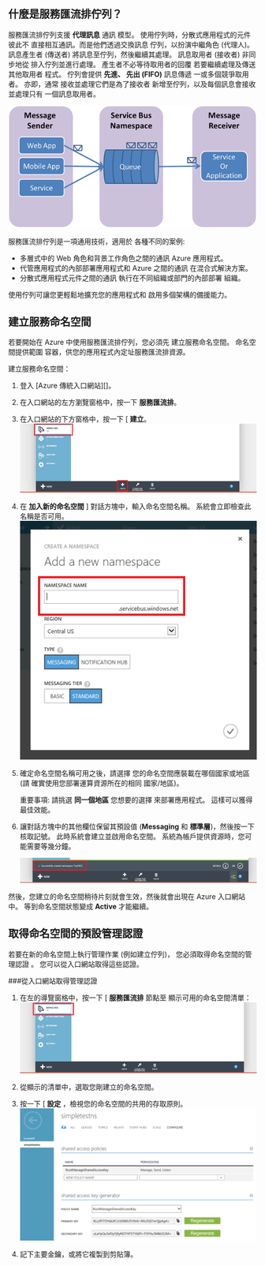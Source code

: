 <a id="what-are-service-bus-queues"></a>
## 什麼是服務匯流排佇列？

服務匯流排佇列支援 **代理訊息** 通訊
模型。 使用佇列時，分散式應用程式的元件彼此不
直接相互通訊。而是他們透過交換訊息
佇列，以扮演中繼角色 (代理人)。 訊息產生者 (傳送者)
將訊息至佇列，然後繼續其處理。
訊息取用者 (接收者) 非同步地從
排入佇列並進行處理。 產生者不必等待取用者的回覆
若要繼續處理及傳送其他取用者
程式。 佇列會提供 **先進、 先出 (FIFO)** 訊息傳遞
一或多個競爭取用者。 亦即，通常
接收並處理它們是為了接收者
新增至佇列，以及每個訊息會接收並處理只有
一個訊息取用者。

![佇列概念](./media/service-bus-java-how-to-create-queue/sb-queues-08.png)

服務匯流排佇列是一項通用技術，適用於
各種不同的案例:

-   多層式中的 Web 角色和背景工作角色之間的通訊
    Azure 應用程式。
-   代管應用程式的內部部署應用程式和 Azure 之間的通訊
    在混合式解決方案。
-   分散式應用程式元件之間的通訊
    執行在不同組織或部門的內部部署
    組織。

使用佇列可讓您更輕鬆地擴充您的應用程式和
啟用多個架構的備援能力。

## 建立服務命名空間

若要開始在 Azure 中使用服務匯流排佇列，您必須先
建立服務命名空間。 命名空間提供範圍
容器，供您的應用程式內定址服務匯流排資源。

建立服務命名空間：

1.  登入 [Azure 傳統入口網站][]。

2.  在入口網站的左方瀏覽窗格中，按一下
    **服務匯流排**。

3.  在入口網站的下方窗格中，按一下 [ **建立**。
    ![](./media/service-bus-java-how-to-create-queue/sb-queues-03.png)

4.  在 **加入新的命名空間** ] 對話方塊中，輸入命名空間名稱。
    系統會立即檢查此名稱是否可用。
    ![](./media/service-bus-java-how-to-create-queue/sb-queues-04.png)

5.  確定命名空間名稱可用之後，請選擇
    您的命名空間應裝載在哪個國家或地區 (請
    確實使用您部署運算資源所在的相同
    國家/地區)。

    重要事項: 請挑選 **同一個地區** 您想要的選擇
    來部署應用程式。 這樣可以獲得最佳效能。

6.  讓對話方塊中的其他欄位保留其預設值 (**Messaging** 和 **標準層**)，然後按一下核取記號。 此時系統會建立並啟用命名空間。 系統為帳戶提供資源時，您可能需要等幾分鐘。

    ![](./media/service-bus-java-how-to-create-queue/getting-started-multi-tier-27.png)

然後，您建立的命名空間稍待片刻就會生效，然後就會出現在 Azure 入口網站中。 等到命名空間狀態變成 **Active** 才能繼續。

## 取得命名空間的預設管理認證

若要在新的命名空間上執行管理作業 (例如建立佇列)，
您必須取得命名空間的管理認證
。 您可以從入口網站取得這些認證。

###從入口網站取得管理認證

1.  在左的導覽窗格中，按一下 [ **服務匯流排** 節點至
    顯示可用的命名空間清單：
    ![](./media/service-bus-java-how-to-create-queue/sb-queues-13.png)

2.  從顯示的清單中，選取您剛建立的命名空間。

3.  按一下 [ **設定** ，檢視您的命名空間的共用的存取原則。
    ![](./media/service-bus-java-how-to-create-queue/sb-queues-14.png)

4.  記下主要金鑰，或將它複製到剪貼簿。

  [Azure classic portal]: http://manage.windowsazure.com

  [34]: ./media/service-bus-java-how-to-create-queue/VSProperties.png

